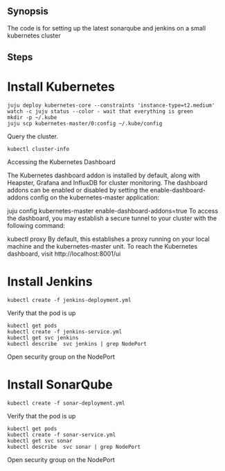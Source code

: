 ## Synopsis

The code is for setting up   the latest sonarqube and jenkins on a small kubernetes cluster

## Steps

# Install Kubernetes
```
juju deploy kubernetes-core --constraints 'instance-type=t2.medium'
watch -c juju status --color - wait that everything is green
mkdir -p ~/.kube
juju scp kubernetes-master/0:config ~/.kube/config
```
Query the cluster.
```
kubectl cluster-info
```
Accessing the Kubernetes Dashboard

The Kubernetes dashboard addon is installed by default, along with Heapster,
Grafana and InfluxDB for cluster monitoring. The dashboard addons can be
enabled or disabled by setting the enable-dashboard-addons config on the
kubernetes-master application:

juju config kubernetes-master enable-dashboard-addons=true
To access the dashboard, you may establish a secure tunnel to your cluster with
the following command:

kubectl proxy
By default, this establishes a proxy running on your local machine and the
kubernetes-master unit. To reach the Kubernetes dashboard, visit
http://localhost:8001/ui

# Install Jenkins
```
kubectl create -f jenkins-deployment.yml
```
Verify that the pod is up
```
kubectl get pods
kubectl create -f jenkins-service.yml
kubectl get svc jenkins
kubectl describe  svc jenkins | grep NodePort
```
Open security group on the NodePort 
# Install SonarQube
```
kubectl create -f sonar-deployment.yml
```
Verify that the pod is up
```
kubectl get pods
kubectl create -f sonar-service.yml
kubectl get svc sonar
kubectl describe  svc sonar | grep NodePort
```
Open security group on the NodePort 
